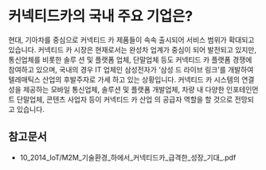 # 커넥티드카의 국내 주요 기업은?

 현대,
기아차를 중심으로 커넥티드 카 제품들이 속속 출시되어 서비스
범위가 확대되고 있습니다. 커넥티드 카 시장은 현재로서는 완성차
업계가 중심이 되어 발전되고 있지만, 통신업체를 비롯한 솔루
션 및 플랫폼 업체, 단말업체 등도 커넥티드 카 플랫폼 경쟁에
참여하고 있으며, 국내의 경우 IT 업체인 삼성전자가 ‘삼성 드
라이브 링크’를 개발하여 텔레매틱스 산업의 후발주자로 가세
하고 있는 상황입니다. 커넥티드 카 시스템의 연결성을 제공하는
모바일 통신업체, 솔루션 및 플랫폼 개발업체, 차량 내 다양한
인포테인먼트 단말업체, 콘텐츠 사업자 등이 커넥티드 카 산업
의 공급자 역할을 할 것으로 전망되고 있습니다.

## 참고문서
 - 10_2014_IoT/M2M_기술환경_하에서_커넥티드카_급격한_성장_기대_.pdf